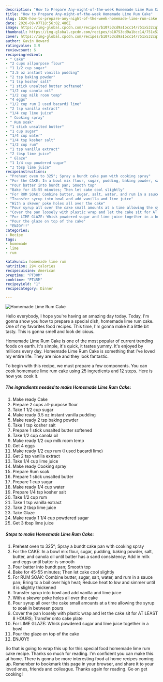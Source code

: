 ```yaml
---
description: "How to Prepare Any-night-of-the-week Homemade Lime Rum Cake"
title: "How to Prepare Any-night-of-the-week Homemade Lime Rum Cake"
slug: 1026-how-to-prepare-any-night-of-the-week-homemade-lime-rum-cake
date: 2020-09-07T18:56:02.486Z
image: https://img-global.cpcdn.com/recipes/b10753cd9a1bcc14/751x532cq70/homemade-lime-rum-cake-recipe-main-photo.jpg
thumbnail: https://img-global.cpcdn.com/recipes/b10753cd9a1bcc14/751x532cq70/homemade-lime-rum-cake-recipe-main-photo.jpg
cover: https://img-global.cpcdn.com/recipes/b10753cd9a1bcc14/751x532cq70/homemade-lime-rum-cake-recipe-main-photo.jpg
author: Gavin Howard
ratingvalue: 3.9
reviewcount: 6
recipeingredient:
- " Cake"
- "2 cups allpurpose flour"
- "1 1/2 cup sugar"
- "3.5 oz instant vanilla pudding"
- "2 tsp baking powder"
- "1 tsp kosher salt"
- "1 stick unsalted butter softened"
- "1/2 cup canola oil"
- "1/2 cup milk room temp"
- "4 eggs"
- "1/2 cup rum I used bacardi lime"
- "2 tsp vanilla extract"
- "1/4 cup lime juice"
- " Cooking spray"
- " Rum soak"
- "1 stick unsalted butter"
- "1 cup sugar"
- "1/4 cup water"
- "1/4 tsp kosher salt"
- "1/2 cup rum"
- "1 tsp vanilla extract"
- "2 tbsp lime juice"
- " Glaze"
- "1 1/4 cup powdered sugar"
- "3 tbsp lime juice"
recipeinstructions:
- "Preheat oven to 325°; Spray a bundt cake pan with cooking spray"
- "For the CAKE: In a bowl mix flour, sugar, pudding, baking powder, salt, butter, and canola oil until batter has a sand consistency; Add in milk and eggs until batter is smooth"
- "Pour batter into bundt pan; Smooth top"
- "Bake for 45-55 minutes; Then let cake cool slightly"
- "For RUM SOAK: Combine butter, sugar, salt, water, and rum in a sauce pan; Bring to a boil over high heat; Reduce heat to low and simmer until it is slightly thickened"
- "Transfer syrup into bowl and add vanilla and lime juice"
- "With a skewer poke holes all over the cake"
- "Pour syrup all over the cake small amounts at a time allowing the syrup to soak in between pours"
- "Cover the pan loosely with plastic wrap and let the cake sit for AT LEAST 8 HOURS; Transfer onto cake plate"
- "For LIME GLAZE: Whisk powdered sugar and lime juice together in a bowl"
- "Pour the glaze on top of the cake"
- "ENJOY!!"
categories:
- Recipe
tags:
- homemade
- lime
- rum

katakunci: homemade lime rum 
nutrition: 294 calories
recipecuisine: American
preptime: "PT30M"
cooktime: "PT45M"
recipeyield: "1"
recipecategory: Dinner

---
```



![Homemade Lime Rum Cake](https://img-global.cpcdn.com/recipes/b10753cd9a1bcc14/751x532cq70/homemade-lime-rum-cake-recipe-main-photo.jpg)

Hello everybody, I hope you're having an amazing day today. Today, I'm gonna show you how to prepare a special dish, homemade lime rum cake. One of my favorites food recipes. This time, I'm gonna make it a little bit tasty. This is gonna smell and look delicious.



Homemade Lime Rum Cake is one of the most popular of current trending foods on earth. It's simple, it's quick, it tastes yummy. It's enjoyed by millions every day. Homemade Lime Rum Cake is something that I've loved my entire life. They are nice and they look fantastic.


To begin with this recipe, we must prepare a few components. You can cook homemade lime rum cake using 25 ingredients and 12 steps. Here is how you cook it.

<!--inarticleads1-->

##### The ingredients needed to make Homemade Lime Rum Cake:

1. Make ready  Cake
1. Prepare 2 cups all-purpose flour
1. Take 1 1/2 cup sugar
1. Make ready 3.5 oz instant vanilla pudding
1. Make ready 2 tsp baking powder
1. Take 1 tsp kosher salt
1. Prepare 1 stick unsalted butter softened
1. Take 1/2 cup canola oil
1. Make ready 1/2 cup milk room temp
1. Get 4 eggs
1. Make ready 1/2 cup rum (I used bacardi lime)
1. Get 2 tsp vanilla extract
1. Take 1/4 cup lime juice
1. Make ready  Cooking spray
1. Prepare  Rum soak
1. Prepare 1 stick unsalted butter
1. Prepare 1 cup sugar
1. Make ready 1/4 cup water
1. Prepare 1/4 tsp kosher salt
1. Take 1/2 cup rum
1. Take 1 tsp vanilla extract
1. Take 2 tbsp lime juice
1. Take  Glaze
1. Make ready 1 1/4 cup powdered sugar
1. Get 3 tbsp lime juice




<!--inarticleads2-->

##### Steps to make Homemade Lime Rum Cake:

1. Preheat oven to 325°; Spray a bundt cake pan with cooking spray
1. For the CAKE: In a bowl mix flour, sugar, pudding, baking powder, salt, butter, and canola oil until batter has a sand consistency; Add in milk and eggs until batter is smooth
1. Pour batter into bundt pan; Smooth top
1. Bake for 45-55 minutes; Then let cake cool slightly
1. For RUM SOAK: Combine butter, sugar, salt, water, and rum in a sauce pan; Bring to a boil over high heat; Reduce heat to low and simmer until it is slightly thickened
1. Transfer syrup into bowl and add vanilla and lime juice
1. With a skewer poke holes all over the cake
1. Pour syrup all over the cake small amounts at a time allowing the syrup to soak in between pours
1. Cover the pan loosely with plastic wrap and let the cake sit for AT LEAST 8 HOURS; Transfer onto cake plate
1. For LIME GLAZE: Whisk powdered sugar and lime juice together in a bowl
1. Pour the glaze on top of the cake
1. ENJOY!!




So that is going to wrap this up for this special food homemade lime rum cake recipe. Thanks so much for reading. I'm confident you can make this at home. There is gonna be more interesting food at home recipes coming up. Remember to bookmark this page in your browser, and share it to your loved ones, friends and colleague. Thanks again for reading. Go on get cooking!
